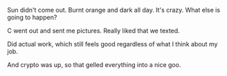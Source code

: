Sun didn't come out. Burnt orange and dark all day. It's crazy. What else is going to happen?

C went out and sent me pictures. Really liked that we texted.

Did actual work, which still feels good regardless of what I think about my job.

And crypto was up, so that gelled everything into a nice goo.
